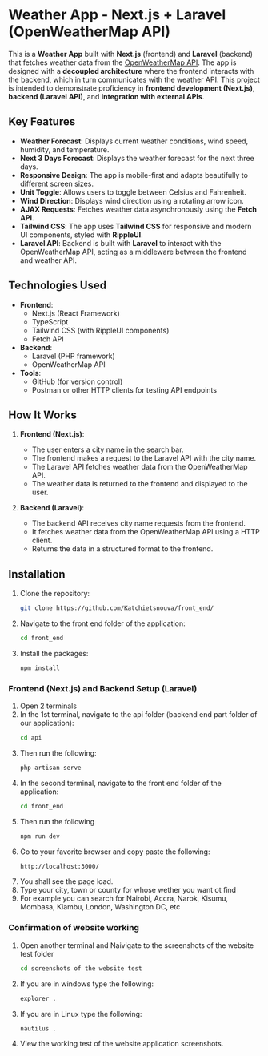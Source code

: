 # Weather App - Next.js + Laravel (OpenWeatherMap API)

This is a **Weather App** built with **Next.js** (frontend) and **Laravel** (backend) that fetches weather data from the [OpenWeatherMap API](https://openweathermap.org/api). The app is designed with a **decoupled architecture** where the frontend interacts with the backend, which in turn communicates with the weather API. This project is intended to demonstrate proficiency in **frontend development (Next.js)**, **backend (Laravel API)**, and **integration with external APIs**.

## Key Features

- **Weather Forecast**: Displays current weather conditions, wind speed, humidity, and temperature.
- **Next 3 Days Forecast**: Displays the weather forecast for the next three days.
- **Responsive Design**: The app is mobile-first and adapts beautifully to different screen sizes.
- **Unit Toggle**: Allows users to toggle between Celsius and Fahrenheit.
- **Wind Direction**: Displays wind direction using a rotating arrow icon.
- **AJAX Requests**: Fetches weather data asynchronously using the **Fetch API**.
- **Tailwind CSS**: The app uses **Tailwind CSS** for responsive and modern UI components, styled with **RippleUI**.
- **Laravel API**: Backend is built with **Laravel** to interact with the OpenWeatherMap API, acting as a middleware between the frontend and weather API.

## Technologies Used

- **Frontend**: 
  - Next.js (React Framework)
  - TypeScript
  - Tailwind CSS (with RippleUI components)
  - Fetch API
- **Backend**:
  - Laravel (PHP framework)
  - OpenWeatherMap API
- **Tools**:
  - GitHub (for version control)
  - Postman or other HTTP clients for testing API endpoints

## How It Works

1. **Frontend (Next.js)**:
   - The user enters a city name in the search bar.
   - The frontend makes a request to the Laravel API with the city name.
   - The Laravel API fetches weather data from the OpenWeatherMap API.
   - The weather data is returned to the frontend and displayed to the user.

2. **Backend (Laravel)**:
   - The backend API receives city name requests from the frontend.
   - It fetches weather data from the OpenWeatherMap API using a HTTP client.
   - Returns the data in a structured format to the frontend.

## Installation


1. Clone the repository:
   ```bash
   git clone https://github.com/Katchietsnouva/front_end/

2. Navigate to the front end folder of the application:
    ```bash
    cd front_end

3. Install the packages:
    ```bash
    npm install

### Frontend (Next.js) and Backend Setup (Laravel)

1. Open 2 terminals
2. In the 1st terminal, navigate to the api  folder (backend end part folder of our application):
    ```bash
   cd api

3. Then run the following:
    ```bash
    php artisan serve

4. In the second terminal, navigate to the front end folder of the application:
    ```bash
    cd front_end

5. Then run the following
    ```bash
    npm run dev

6. Go to your favorite browser and copy paste the following:
    ```bash
    http://localhost:3000/

7. You shall see the page load.
8. Type your city, town or county for whose wether you want ot find 
9. For example you can search for Nairobi, Accra, Narok, Kisumu, Mombasa, Kiambu, London, Washington DC, etc

### Confirmation of website working

1. Open another terminal and Naivigate to the screenshots of the website test folder
    ```bash
    cd screenshots of the website test

2. If you are in windows type the following:
    ```bash
    explorer .

3. If you are in Linux type the following:
    ```bash
    nautilus .

4. VIew the working test of the website application screenshots.
